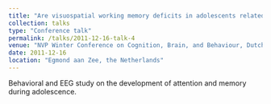 ```yaml
---
title: "Are visuospatial working memory deficits in adolescents related to reduced storage capacity and/or impaired filtering efficiency?"
collection: talks
type: "Conference talk"
permalink: /talks/2011-12-16-talk-4
venue: "NVP Winter Conference on Cognition, Brain, and Behaviour, Dutch Psychonomic Society"
date: 2011-12-16
location: "Egmond aan Zee, the Netherlands"
---
```


Behavioral and EEG study on the development of attention and memory during adolescence. 